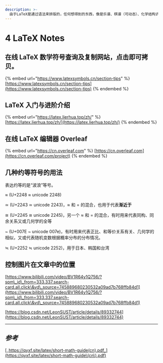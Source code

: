 ```yaml
---
description: >-
  由于LaTeX是通过语法来排版的，任何想得到的东西，像是乐谱、棋谱（可动态）、化学结构式、电路图及物理学中的费曼图等等都可以先定义规则，然后再以简单的语法排版出来，甚至是中国象棋。
---
```


# 4 LaTeX Notes

## 在线 LaTeX 数学符号查询及复制网站，点击即可拷贝。

{% embed url="https://www.latexsymbols.cn/section-tips" %}
[https://www.latexsymbols.cn/section-tips](https://www.latexsymbols.cn/section-tips)
{% endembed %}

## LaTeX 入门与进阶介绍 <a href="#latex-ru-men-yu-jin-jie" id="latex-ru-men-yu-jin-jie"></a>

{% embed url="https://latex.lierhua.top/zh/" %}
[https://latex.lierhua.top/zh/](https://latex.lierhua.top/zh/)
{% endembed %}

## 在线 LaTeX 编辑器 Overleaf

{% embed url="https://cn.overleaf.com" %}
[https://cn.overleaf.com](https://cn.overleaf.com/project)
{% endembed %}









## 几种约等符号的用法

表达约等的是“波浪”等号。

≈ (U+2248 ≈ unicode 2248)

≃ (U+2243 ≃ unicode 2243)，≈ 和 = 的混合，也用于代表**渐近于**

≅ (U+2245 ≅ unicode 2245)，另一个 ≈ 和 = 的混合，有时用来代表同构、同余关系又或几何学的全等

\~ (U+007E \~ unicode 007e)，有时用来代表正比、和等价关系有关、几何学的相似，又或代表随机变数根据概率分布的分布情况。

≒ (U+2252 ≒ unicode 2252)，用于日本、韩国和台湾







## 控制图片在文章中的位置

[https://www.bilibili.com/video/BV1R64y1Q756/?spm\_id\_from=333.337.search-card.all.click\&vd\_source=745889680230532a09ad7b768ffb84d1](https://www.bilibili.com/video/BV1R64y1Q756/?spm\_id\_from=333.337.search-card.all.click\&vd\_source=745889680230532a09ad7b768ffb84d1)

[https://blog.csdn.net/LeonSUST/article/details/89332744](https://blog.csdn.net/LeonSUST/article/details/89332744)





















***

## _参考_

[_https://qyxf.site/latex/short-math-guide(cn).pdf_](https://qyxf.site/latex/short-math-guide\(cn\).pdf)















